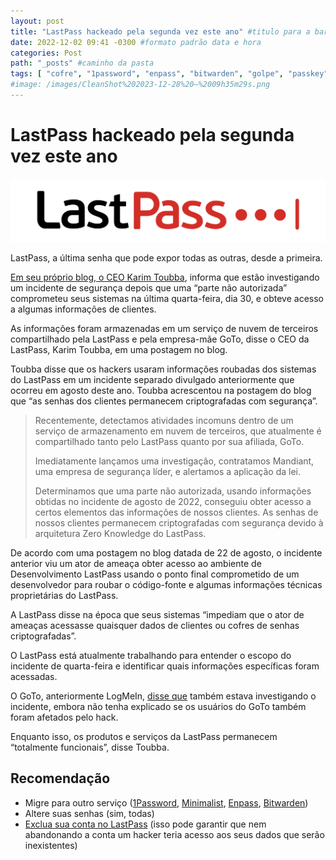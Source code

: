 ```yaml
---
layout: post
title: "LastPass hackeado pela segunda vez este ano" #titulo para a barra de enderecos
date: 2022-12-02 09:41 -0300 #formato padrão data e hora
categories: Post
path: "_posts" #caminho da pasta
tags: [ "cofre", "1password", "enpass", "bitwarden", "golpe", "passkey", "phishing", "2fa", "lastpass", "vazamento" ]
#image: /images/CleanShot%202023-12-28%20—%2009h35m29s.png
---
```


# LastPass hackeado pela segunda vez este ano
![](/images/lastpass-logo.png)

LastPass, a última senha que pode expor todas as outras, desde a primeira.

[Em seu próprio blog, o CEO Karim Toubba](https://blog.lastpass.com/2022/11/notice-of-recent-security-incident/), informa que estão investigando um incidente de segurança depois que uma “parte não autorizada” comprometeu seus sistemas na última quarta-feira, dia 30, e obteve acesso a algumas informações de clientes.

As informações foram armazenadas em um serviço de nuvem de terceiros compartilhado pela LastPass e pela empresa-mãe GoTo, disse o CEO da LastPass, Karim Toubba, em uma postagem no blog.

Toubba disse que os hackers usaram informações roubadas dos sistemas do LastPass em um incidente separado divulgado anteriormente que ocorreu em agosto deste ano. Toubba acrescentou na postagem do blog que “as senhas dos clientes permanecem criptografadas com segurança”.

>Recentemente, detectamos atividades incomuns dentro de um serviço de armazenamento em nuvem de terceiros, que atualmente é compartilhado tanto pelo LastPass quanto por sua afiliada, GoTo. 
>
>Imediatamente lançamos uma investigação, contratamos Mandiant, uma empresa de segurança líder, e alertamos a aplicação da lei.
>
>Determinamos que uma parte não autorizada, usando informações obtidas no incidente de agosto de 2022, conseguiu obter acesso a certos elementos das informações de nossos clientes. As senhas de nossos clientes permanecem criptografadas com segurança devido à arquitetura Zero Knowledge do LastPass.

De acordo com uma postagem no blog datada de 22 de agosto, o incidente anterior viu um ator de ameaça obter acesso ao ambiente de Desenvolvimento LastPass usando o ponto final comprometido de um desenvolvedor para roubar o código-fonte e algumas informações técnicas proprietárias do LastPass. 

A LastPass disse na época que seus sistemas “impediam que o ator de ameaças acessasse quaisquer dados de clientes ou cofres de senhas criptografadas”.

O LastPass está atualmente trabalhando para entender o escopo do incidente de quarta-feira e identificar quais informações específicas foram acessadas. 

O GoTo, anteriormente LogMeIn, [disse que](https://www.goto.com/blog/our-response-to-a-recent-security-incident) também estava investigando o incidente, embora não tenha explicado se os usuários do GoTo também foram afetados pelo hack. 

Enquanto isso, os produtos e serviços da LastPass permanecem “totalmente funcionais”, disse Toubba.

## Recomendação
- Migre para outro serviço ([1Password](https://gustavosaez.github.io/tag/1password), [Minimalist](https://gustavosaez.github.io/post/2022/02/19/minimalist-pode-ser-o-melhor-cofre-para-ios-ipados-e-macos.html), [Enpass](https://gustavosaez.github.io/post/2022/01/29/enpass-um-gerenciador-de-senhas-robusto-e-gratuito.html), [Bitwarden](https://gustavosaez.github.io/tag/bitwarden))
- Altere suas senhas (sim, todas)
- [Exclua sua conta no LastPass](https://lastpass.com/delete_account.php) (isso pode garantir que nem abandonando a conta um hacker teria acesso aos seus dados que serão inexistentes)
